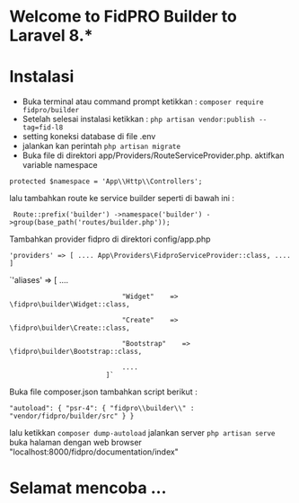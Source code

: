 # Welcome to FidPRO Builder to Laravel 8.*

# Instalasi
-   Buka terminal atau command prompt ketikkan :
`composer require fidpro/builder`
 -   Setelah selesai instalasi ketikkan :
    `php artisan vendor:publish --tag=fid-l8`
-   setting koneksi database di file .env
-   jalankan kan perintah `php artisan migrate`
-   Buka file di direktori app/Providers/RouteServiceProvider.php. aktifkan variable namespace

  `protected $namespace = 'App\\Http\\Controllers';`
  
  lalu tambahkan route ke service builder seperti di bawah ini : 

  ` Route::prefix('builder')
                ->namespace('builder')
                ->group(base_path('routes/builder.php'));`

  Tambahkan provider fidpro di direktori config/app.php

  `'providers' => [
                                ....
                                App\Providers\FidproServiceProvider::class,
                                ....
                            ]`

  `'aliases' => [
                                ....
                                
                                "Widget"    => \fidpro\builder\Widget::class,
                                
                                "Create"    => \fidpro\builder\Create::class,
                                
                                "Bootstrap"    => \fidpro\builder\Bootstrap::class,
                                
                                ....
                            ]`


  Buka file composer.json tambahkan script berikut : 

  `"autoload": {
                                    "psr-4": {
                                        "fidpro\\builder\\" : "vendor/fidpro/builder/src"
                                    }
                                }`
                                
lalu ketikkan `composer dump-autoload`
jalankan server `php artisan serve`
buka halaman dengan web browser "localhost:8000/fidpro/documentation/index"

# Selamat mencoba ...
  
